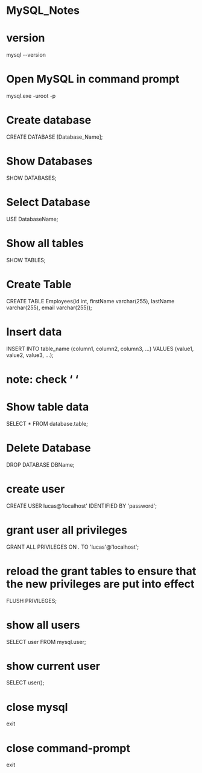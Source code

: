 # MySQL_Notes

# version
mysql --version

# Open MySQL in command prompt
mysql.exe -uroot -p

# Create database
CREATE DATABASE [Database_Name];

# Show Databases
SHOW DATABASES;

# Select Database
USE DatabaseName;

# Show all tables
SHOW TABLES;

# Create Table
CREATE TABLE Employees(id int, firstName varchar(255), lastName varchar(255), email varchar(255));

# Insert data 
INSERT INTO table_name (column1, column2, column3, ...)
VALUES (value1, value2, value3, ...); 
# note: check ‘ ‘

# Show table data
SELECT * FROM database.table;

# Delete Database
DROP DATABASE DBName;

# create user
CREATE USER lucas@'localhost' IDENTIFIED BY 'password';

# grant user all privileges
GRANT ALL PRIVILEGES ON *.* TO 'lucas'@'localhost';

# reload the grant tables to ensure that the new privileges are put into effect
FLUSH PRIVILEGES;

# show all users
SELECT user FROM mysql.user;

# show current user
SELECT user();

# close mysql
exit

# close command-prompt
exit
